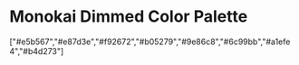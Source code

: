 # Monokai Dimmed Color Palette

["#e5b567","#e87d3e","#f92672","#b05279","#9e86c8","#6c99bb","#a1efe4","#b4d273"]
